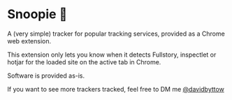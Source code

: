# Snoopie 🐶
A (very simple) tracker for popular tracking services, provided as a Chrome web extension.

This extension only lets you know when it detects Fullstory, inspectlet or hotjar for the loaded site on the active tab in Chrome.

Software is provided as-is.

If you want to see more trackers tracked, feel free to DM me [@davidbyttow](http://twitter.com/davidbyttow)

